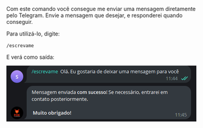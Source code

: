 Com este comando você consegue me enviar uma mensagem 
diretamente pelo Telegram. Envie a mensagem que desejar, e 
responderei quando conseguir. 

Para utilizá-lo, digite: 

```console
/escrevame
```

E verá como saída: 

![](img/escrevame.png)